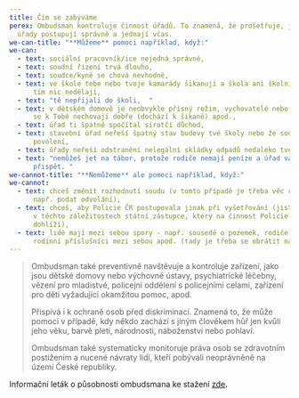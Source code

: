 ```yaml
---
title: Čím se zabýváme
perex: Ombudsman kontroluje činnost úřadů. To znamená, že prošetřuje, jestli
  úřady postupují správně a jednají včas.
we-can-title: "**Můžeme** pomoci například, když:"
we-can:
  - text: sociální pracovník/ice nejedná správně,
  - text: soudní řízení trvá dlouho,
  - text: soudce/kyně se chová nevhodně,
  - text: ve škole tebe nebo tvoje kamarády šikanují a škola ani školní inspekce s
      tím nic nedělají,
  - text: "tě nepřijali do školi,  "
  - text: v dětském domově je neobvykle přísný režim, vychovatelé nebo ostatní děti
      se k Tobě nechovají dobře (dochází k šikaně) apod.,
  - text: úřad ti špatně spočítal sirotčí důchod,
  - text: stavební úřad neřeší špatný stav budovy tvé školy nebo že soused staví bez
      povolení,
  - text: úřady neřeší odstranění nelegální skládky odpadů nedaleko tvého bydliště,
  - text: "nemůžeš jet na tábor, protože rodiče nemají peníze a úřad vám odmítá
      přispět. "
we-cannot-title: "**Nemůžeme** ale pomoci například, když:"
we-cannot:
  - text: chceš změnit rozhodnutí soudu (v tomto případě je třeba věc řešit jinak,
      např. podat odvolání),
  - text: chceš, aby Policie ČR postupovala jinak při vyšetřování (jisté možnosti má
      v těchto záležitostech státní zástupce, který na činnost Policie ČR
      dohlíží),
  - text: lidé mají mezi sebou spory - např. sousedé o pozemek, rodiče či jiní
      rodinní příslušníci mezi sebou apod. (tady je třeba se obrátit na soud).
---
```

> Ombudsman také preventivně navštěvuje a kontroluje zařízení, jako jsou dětské domovy nebo výchovné ústavy, psychiatrické léčebny, vězení pro mladistvé, policejní oddělení s policejními celami, zařízení pro děti vyžadující okamžitou pomoc, apod.
>
> Přispívá i k ochraně osob před diskriminací. Znamená to, že může pomoci v případě, kdy někdo zachází s jiným člověkem hůř jen kvůli jeho věku, barvě pleti, národnosti, náboženství nebo pohlaví.
>
> Ombudsman také systematicky monitoruje práva osob se zdravotním postižením a nucené návraty lidí, kteří pobývali neoprávněně na území České republiky.

Informační leták o působnosti ombudsmana ke stažení [zde](/media/letak_-_ombudsman_detem_cestina_.pdf).

![]()
